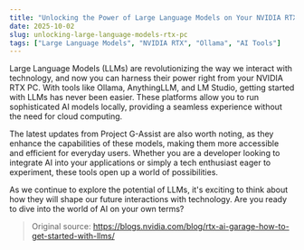 ```yaml
---
title: "Unlocking the Power of Large Language Models on Your NVIDIA RTX PC"
date: 2025-10-02
slug: unlocking-large-language-models-rtx-pc
tags: ["Large Language Models", "NVIDIA RTX", "Ollama", "AI Tools"]
---
```


Large Language Models (LLMs) are revolutionizing the way we interact with technology, and now you can harness their power right from your NVIDIA RTX PC. With tools like Ollama, AnythingLLM, and LM Studio, getting started with LLMs has never been easier. These platforms allow you to run sophisticated AI models locally, providing a seamless experience without the need for cloud computing.

The latest updates from Project G-Assist are also worth noting, as they enhance the capabilities of these models, making them more accessible and efficient for everyday users. Whether you are a developer looking to integrate AI into your applications or simply a tech enthusiast eager to experiment, these tools open up a world of possibilities.

As we continue to explore the potential of LLMs, it's exciting to think about how they will shape our future interactions with technology. Are you ready to dive into the world of AI on your own terms?
> Original source: https://blogs.nvidia.com/blog/rtx-ai-garage-how-to-get-started-with-llms/